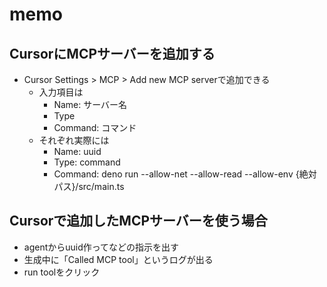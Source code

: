 
# memo

## CursorにMCPサーバーを追加する

- Cursor Settings > MCP > Add new MCP serverで追加できる
  - 入力項目は
    - Name: サーバー名
    - Type
    - Command: コマンド
  - それぞれ実際には
    - Name: uuid
    - Type: command
    - Command: deno run --allow-net --allow-read --allow-env {絶対パス}/src/main.ts

## Cursorで追加したMCPサーバーを使う場合

- agentからuuid作ってなどの指示を出す
- 生成中に「Called MCP tool」というログが出る
- run toolをクリック
